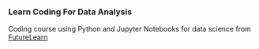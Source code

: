 ### Learn Coding For Data Analysis

Coding course using Python and Jupyter Notebooks for data science from
[FutureLearn](https://www.futurelearn.com/ "FutureLearn")
